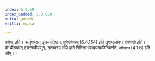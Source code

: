 ```yaml
---
index: 5.3.59
index_padded: 5.3.059
sutra: तुच्छन्दसि
vritti: nyasa

---
```

`करिप्ठः` इति। कर्त्तृशब्दात् तृन्नन्तादिष्ठन्, `तुरिष्ठेमेयस्सु` (6.4.154) इति तृशब्दलोपः। `दोहीयसी` इति। दोग्ध्रीशब्दात् तृन्नन्तादीयसुन्, तृशब्दस्य लोपे कृते निमित्ताभावाद्घत्वादिनिवर्त्तते, `उगितश्च` (4.1.6) इति ङीप्।।